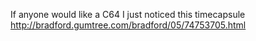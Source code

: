 If anyone would like a C64 I just noticed this timecapsule http://bradford.gumtree.com/bradford/05/74753705.html